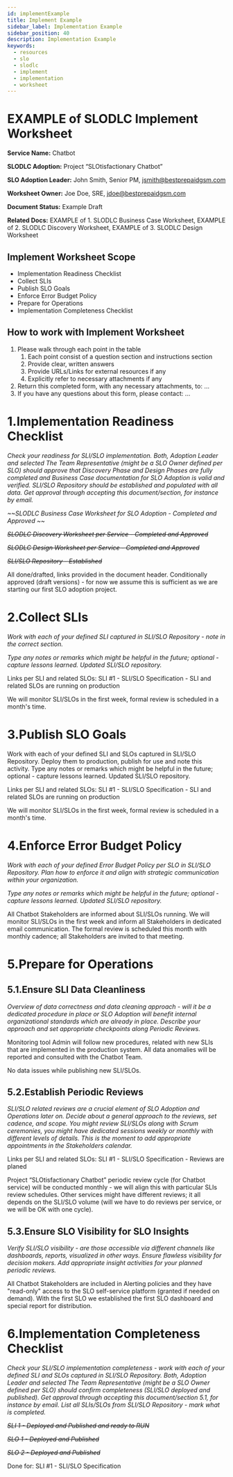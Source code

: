 ```yaml
---
id: implementExample
title: Implement Example
sidebar_label: Implementation Example
sidebar_position: 40
description: Implementation Example
keywords:
  - resources
  - slo
  - slodlc
  - implement
  - implementation
  - worksheet
---
```

# EXAMPLE of SLODLC Implement Worksheet

**Service Name:** Chatbot

**SLODLC Adoption:** Project “SLOtisfactionary Chatbot”

**SLO Adoption Leader:** John Smith, Senior PM, jsmith@bestprepaidgsm.com

**Worksheet Owner:** Joe Doe, SRE, jdoe@bestprepaidgsm.com

**Document Status:** Example Draft

**Related Docs:** EXAMPLE of 1. SLODLC Business Case Worksheet, EXAMPLE of 2. SLODLC Discovery Worksheet, EXAMPLE of 3. SLODLC Design Worksheet


## Implement Worksheet Scope



* Implementation Readiness Checklist
* Collect SLIs
* Publish SLO Goals
* Enforce Error Budget Policy
* Prepare for Operations
* Implementation Completeness Checklist


## How to work with Implement Worksheet



1. Please walk through each point in the table
    1. Each point consist of a question section and instructions section
    2. Provide clear, written answers
    3. Provide URLs/Links for external resources if any
    4. Explicitly refer to necessary attachments if any
2. Return this completed form, with any necessary attachments, to: …
3. If you have any questions about this form, please contact: …


# 1.Implementation Readiness Checklist

_Check your readiness for SLI/SLO implementation. Both, Adoption Leader and selected The Team Representative (might be a SLO Owner defined per SLO) should approve that Discovery Phase and Design Phases are fully completed and Business Case documentation for SLO Adoption is valid and verified. SLI/SLO Repository should be established and populated with all data. Get approval through accepting this document/section, for instance by email._

_~~SLODLC Business Case Worksheet for SLO Adoption - Completed and Approved ~~_

_~~SLODLC Discovery Worksheet per Service - Completed and Approved~~_

_~~SLODLC Design Worksheet per Service - Completed and Approved~~_

_~~SLI/SLO Repository - Established~~_

All done/drafted, links provided in the document header. Conditionally approved (draft versions) - for now we assume this is sufficient as we are starting our first SLO adoption project.


# 2.Collect SLIs

_Work with each of your defined SLI captured in SLI/SLO Repository - note in the correct section._

_Type any notes or remarks which might be helpful in the future; optional - capture lessons learned. Updated SLI/SLO repository._

Links per SLI and related SLOs: SLI #1 -  SLI/SLO Specification - SLI and related SLOs are running on production

We will monitor SLI/SLOs in the first week, formal review is scheduled in a month's time.


# 3.Publish SLO Goals

Work with each of your defined SLI and SLOs captured in SLI/SLO Repository. Deploy them to production, publish for use and note this activity. Type any notes or remarks which might be helpful in the future; optional - capture lessons learned. Updated SLI/SLO repository.

Links per SLI and related SLOs: SLI #1 -  SLI/SLO Specification - SLI and related SLOs are running on production

We will monitor SLI/SLOs in the first week, formal review is scheduled in a month's time.


# 4.Enforce Error Budget Policy

_Work with each of your defined Error Budget Policy per SLO in SLI/SLO Repository. Plan how to enforce it and align with strategic communication within your organization._

_Type any notes or remarks which might be helpful in the future; optional - capture lessons learned. Updated SLI/SLO repository._

All Chatbot Stakeholders are informed about SLI/SLOs running. We will monitor SLI/SLOs in the first week and inform all Stakeholders in dedicated email communication. The formal review is scheduled this month with monthly cadence; all Stakeholders are invited to that meeting.


# 5.Prepare for Operations


## 5.1.Ensure SLI Data Cleanliness

_Overview of data correctness and data cleaning approach - will it be a dedicated procedure in place or SLO Adoption will benefit internal organizational standards which are already in place. Describe your approach and set appropriate checkpoints along Periodic Reviews._

Monitoring tool Admin will follow new procedures, related with new SLIs that are implemented in the production system. All data anomalies will be reported and consulted with the Chatbot Team.

No data issues while publishing new SLI/SLOs.


## 5.2.Establish Periodic Reviews

_SLI/SLO related reviews are a crucial element of SLO Adoption and Operations later on. Decide about a general approach to the reviews, set cadence, and scope. You might review SLI/SLOs along with Scrum ceremonies, you might have dedicated sessions weekly or monthly with different levels of details. This is the moment to add appropriate appointments in the Stakeholders calendar._

Links per SLI and related SLOs: SLI #1 -  SLI/SLO Specification - Reviews are planed

Project “SLOtisfactionary Chatbot” periodic review cycle (for Chatbot service) will be conducted monthly - we will align this with particular SLIs review schedules. Other services might have different reviews; it all depends on the SLI/SLO volume (will we have to do reviews per service, or we will be OK with one cycle).


## 5.3.Ensure SLO Visibility for SLO Insights

_Verify SLI/SLO visibility - are those accessible via different channels like dashboards, reports, visualized in other ways. Ensure flawless visibility for decision makers. Add appropriate insight activities for your planned periodic reviews._

All Chatbot Stakeholders are included in Alerting policies and they have "read-only" access to the SLO self-service platform (granted if needed on demand). With the first SLO we established the first SLO dashboard and special report for distribution.


# 6.Implementation Completeness Checklist

_Check your SLI/SLO implementation completeness - work with each of your defined SLI and SLOs captured in SLI/SLO Repository. Both, Adoption Leader and selected The Team Representative (might be a SLO Owner defined per SLO) should confirm completeness (SLI/SLO deployed and published). Get approval through accepting this document/section 5.1, for instance by email. List all SLIs/SLOs from SLI/SLO Repository - mark what is completed._

_~~SLI 1 - Deployed and Published and ready to RUN~~_

_~~SLO 1 - Deployed and Published~~_

_~~SLO 2 - Deployed and Published~~_

Done for: SLI #1 -  SLI/SLO Specification
